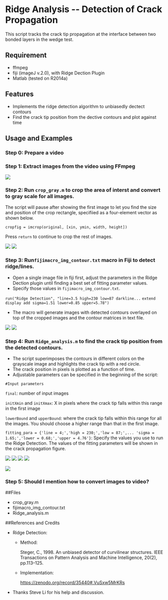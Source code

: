# Ridge Analysis -- Detection of Crack Propagation

This script tracks the crack tip propagation at the interface between two bonded layers in the wedge test.

## Requirement
* ffmpeg
* fiji (imageJ v.2.0), with Ridge Dection Plugin
* Matlab (tested on R2014a)

## Features
* Implements the ridge detection algorithm to unbiasedly dectect contours
* Find the crack tip position from the dective contours and plot against time

## Usage and Examples
### Step 0: Prepare a video
### Step 1: Extract images from the video using FFmpeg
![](images/image-0001.png)
### Step 2: Run `crop_gray.m` to crop the area of interst and convert to gray scale for all images.

The script will pause after showing the first image to let you find the size and position of the crop rectangle, specifiied as a four-element vector as shown below.

`cropfig = imcrop(original, [xin, ymin, width, height])`

Press `return` to continue to crop the rest of images.

![](images/image-0001-crop.png)
![](images/image-0813-crop.png)

### Step 3: Run`fijimacro_img_contour.txt` macro in Fiji to detect ridge/lines.

* Open a single image file in fiji first, adjust the parameters in the Ridge Dection plugin until finding a best set of fitting parameter values.
* Specify those values in `fijimacro_img_contour.txt`.

`run("Ridge Detection", "line=3.5 high=230 low=87 darkline...`
`extend display add sigma=1.51 lower=0.85 upper=5.78")`

* The macro will generate images with detected contours overlayed on top of the cropped images and the contour matrices in text file.

![](images/image-0001-crop.png)
![](images/image-0813-crop.png)

### Step 4: Run `Ridge_analysis.m` to find the crack tip position from the detected contours.
* The script superimposes the contours in different colors on the grayscale image and highlights the crack tip with a red circle.
* The crack position in pixels is plotted as a function of time.
* Adjustable parameters can be specified in the beginning of the script:

`#Input parameters`

`final`: number of input images

`initXmin` and `initXmax`: X in pixels where the crack tip falls within this range in the first image

`lowerBound` and `upperBound`: where the crack tip falls within this range for all the images. You should choose a higher range than that in the first image.

`fitting_para = {'line = 4;','high = 230;','low = 87;',...
    'sigma = 1.65;','lower = 0.68;','upper = 4.76'}`: Specify the values you use to run the Ridge Detection. The values of the fitting parameters will be shown in the crack propagation figure.


![](images/image-0001-contours.png)
![](images/image-0813-contours.png)
![](images/image-0001-overlay.png)
![](images/image-0813-overlay.png)

![](images/crackgrowth.png)

### Step 5: Should I mention how to convert images to video?


##Files
* crop_gray.m
* fijimacro\_img_contour.txt
* Ridge_analysis.m

##References and Credits
* Ridge Detection:
  * Method:

     Steger, C., 1998. An unbiased detector of curvilinear structures. IEEE Transactions on Pattern Analysis and Machine Intelligence, 20(2), pp.113–125.
  * Implementation:

      <https://zenodo.org/record/35440#.VuSxw5MrKRs>

* Thanks Steve Li for his help and discussion.
